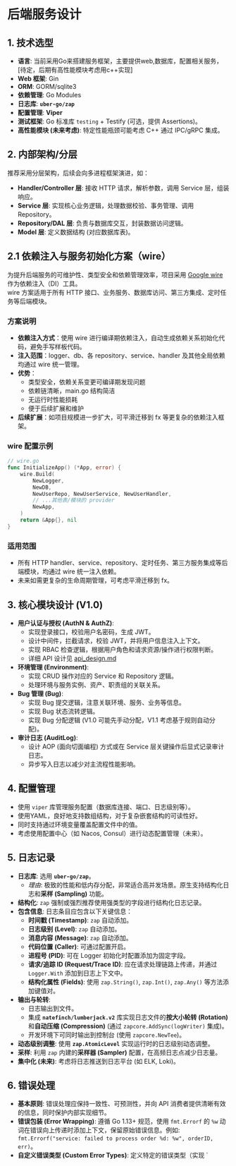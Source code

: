 # 后端服务设计

## 1. 技术选型

*   **语言**: 当前采用Go来搭建服务框架，主要提供web,数据库，配置相关服务，[待定，后期有高性能模块考虑用c++实现]
*   **Web 框架**: Gin
*   **ORM**: GORM/sqlite3
*   **依赖管理**: Go Modules
*   **日志库**: **`uber-go/zap`**
*   **配置管理**: **Viper**
*   **测试框架**: Go 标准库 `testing` + Testify (可选，提供 Assertions)。
*   **高性能模块 (未来考虑)**: 特定性能瓶颈可能考虑 C++ 通过 IPC/gRPC 集成。
  
## 2. 内部架构/分层

推荐采用分层架构，后续会向多进程框架演进，如：

*   **Handler/Controller 层**: 接收 HTTP 请求，解析参数，调用 Service 层，组装响应。
*   **Service 层**: 实现核心业务逻辑，处理数据校验、事务管理、调用 Repository。
*   **Repository/DAL 层**: 负责与数据库交互，封装数据访问逻辑。
*   **Model 层**: 定义数据结构 (对应数据库表)。

## 2.1 依赖注入与服务初始化方案（wire）

为提升后端服务的可维护性、类型安全和依赖管理效率，项目采用 [Google wire](https://github.com/google/wire) 作为依赖注入（DI）工具。  
wire 方案适用于所有 HTTP 接口、业务服务、数据库访问、第三方集成、定时任务等后端模块。

### 方案说明

- **依赖注入方式**：使用 wire 进行编译期依赖注入，自动生成依赖关系初始化代码，避免手写样板代码。
- **注入范围**：logger、db、各 repository、service、handler 及其他全局依赖均通过 wire 统一管理。
- **优势**：
  - 类型安全，依赖关系变更可编译期发现问题
  - 依赖链清晰，main.go 结构简洁
  - 无运行时性能损耗
  - 便于后续扩展和维护
- **后续扩展**：如项目规模进一步扩大，可平滑迁移到 fx 等更复杂的依赖注入框架。

### wire 配置示例

```go
// wire.go
func InitializeApp() (*App, error) {
    wire.Build(
        NewLogger,
        NewDB,
        NewUserRepo, NewUserService, NewUserHandler,
        // ...其他表/模块的 provider
        NewApp,
    )
    return &App{}, nil
}
```

### 适用范围

- 所有 HTTP handler、service、repository、定时任务、第三方服务集成等后端模块，均通过 wire 统一注入依赖。
- 未来如需更复杂的生命周期管理，可考虑平滑迁移到 fx。

## 3. 核心模块设计 (V1.0)

*   **用户认证与授权 (AuthN & AuthZ)**:
    *   实现登录接口，校验用户名密码，生成 JWT。
    *   设计中间件，拦截请求，校验 JWT，并将用户信息注入上下文。
    *   实现 RBAC 检查逻辑，根据用户角色和请求资源/操作进行权限判断。
    *   详细 API 设计见 [api_design.md](./api_design.md)
*   **环境管理 (Environment)**:
    *   实现 CRUD 操作对应的 Service 和 Repository 逻辑。
    *   处理环境与服务实例、资产、职责组的关联关系。
*   **Bug 管理 (Bug)**:
    *   实现 Bug 提交逻辑，注意关联环境、服务、业务等信息。
    *   实现 Bug 状态流转逻辑。
    *   实现 Bug 分配逻辑 (V1.0 可能先手动分配，V1.1 考虑基于规则自动分配)。
*   **审计日志 (AuditLog)**:
    *   设计 AOP (面向切面编程) 方式或在 Service 层关键操作后显式记录审计日志。
    *   异步写入日志以减少对主流程性能影响。

## 4. 配置管理

*   使用 `viper` 库管理服务配置（数据库连接、端口、日志级别等）。
*   使用YAML，良好地支持数组结构，对于复杂嵌套结构的可读性好。
*   同时支持通过环境变量覆盖配置文件中的值。
*   考虑使用配置中心（如 Nacos, Consul）进行动态配置管理（未来）。

## 5. 日志记录

*   **日志库**: 选用 **`uber-go/zap`**。
    *   *理由*: 极致的性能和低内存分配，非常适合高并发场景。原生支持结构化日志和**采样 (Sampling)** 功能。
*   **结构化**: `zap` 强制或强烈推荐使用强类型的字段进行结构化日志记录。
*   **包含信息**: 日志条目应包含以下关键信息：
    *   **时间戳 (Timestamp)**: `zap` 自动添加。
    *   **日志级别 (Level)**: `zap` 自动添加。
    *   **消息内容 (Message)**: `zap` 自动添加。
    *   **代码位置 (Caller)**: 可通过配置开启。
    *   **进程号 (PID)**: 可在 Logger 初始化时配置添加为固定字段。
    *   **请求/追踪 ID (Request/Trace ID)**: 应在请求处理链路上传递，并通过 `Logger.With` 添加到日志上下文中。
    *   **结构化属性 (Fields)**: 使用 `zap.String()`, `zap.Int()`, `zap.Any()` 等方法添加键值对。
*   **输出与轮转**: 
    *   日志输出到文件。
    *   集成 **`natefinch/lumberjack.v2`** 库实现日志文件的**按大小轮转 (Rotation)** 和**自动压缩 (Compression)** (通过 `zapcore.AddSync(logWriter)` 集成)。
    *   开发环境下可同时输出到控制台 (使用 `zapcore.NewTee`)。
*   **动态级别调整**: 使用 **`zap.AtomicLevel`** 实现运行时的日志级别动态调整。
*   **采样**: 利用 `zap` 内建的**采样器 (Sampler)** 配置，在高频日志点减少日志量。
*   **集中化 (未来)**: 考虑将日志推送到日志平台 (如 ELK, Loki)。

## 6. 错误处理

*   **基本原则**: 错误处理应保持一致性、可预测性，并向 API 消费者提供清晰有效的信息，同时保护内部实现细节。
*   **错误包装 (Error Wrapping)**: 遵循 Go 1.13+ 规范，使用 `fmt.Errorf` 的 `%w` 动词在错误向上传递时添加上下文，保留原始错误信息。例如: `fmt.Errorf("service: failed to process order %d: %w", orderID, err)`。
*   **自定义错误类型 (Custom Error Types)**: 定义特定的错误类型（实现 `
